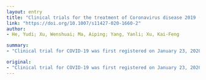 ```yaml
---
layout: entry
title: "Clinical trials for the treatment of Coronavirus disease 2019 (COVID-19): A rapid response to urgent need"
link: "https://doi.org/10.1007/s11427-020-1660-2"
author:
- He, Yudi; Xu, Wenshuai; Ma, Aiping; Yang, Yanli; Xu, Kai-Feng

summary:
- "Clinical trial for COVID-19 was first registered on January 23, 2020. In the last few weeks, an escalating number of clinical trials has been planned and registered. There is an upward trend on the number of registered clinical trials. Among the 125 clinical trials on treatment, 33.3% used anti-viral agents, 14.7% anti-inflammation or immunomodulators. Pharmaceutical companies, government, institutions, physicians and scientists are the main force behind these researches."

original:
- "Clinical trial for COVID-19 was first registered on January 23, 2020. In the last few weeks, an escalating number of clinical trials has been planned and registered with ongoing investigations taking place. From the Chinese Clinical Trial Registry (http://www.chictr.org.cn) and U.S. National Library of Medicine Clinical Trial Registry (https://clinicaltrials. gov), there are 125 clinical trials registered by February 18, 2020, focusing on the treatment of COVID-19. There is an upward trend on the number of registered clinical trials (Figure 1). Among the 125 clinical trials on treatment, 33.3% used anti-viral agents, 14.7% anti-inflammation or immunomodulators, 33.3% herbs or traditional Chinese medicine (TCM), 9.3% cell-based therapy, 2.3% antioxidation and 7.0% other approaches. Pharmaceutical companies, government, institutions, physicians and scientists are the main force behind these researches. 17 years ago (2003), SARS affectedAU - Zhang, Tengyue"
---
```


